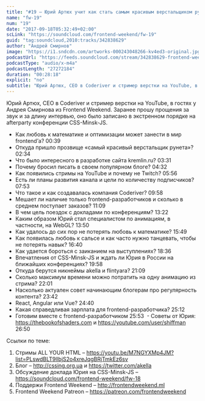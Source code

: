```yaml
---
title: "#19 – Юрий Артюх учит как стать самым красивым верстальщиком рунета"
name: "fw-19"
num: "19"
date: "2017-09-18T05:32:49+02:00"
scLink: "https://soundcloud.com/frontend-weekend/fw-19"
guid: "tag:soundcloud,2010:tracks/342838629"
author: "Андрей Смирнов"
image: "https://i1.sndcdn.com/artworks-000243048266-kv4ed3-original.jpg"
podcastUrl: "https://feeds.soundcloud.com/stream/342838629-frontend-weekend-fw-19.m4a"
podcastType: "audio/x-m4a"
podcastLength: "27272184"
duration: "00:28:18"
explicit: "no"
subtitle: "Юрий Артюх, CEO в Coderiver и стример верстки на YouTube, в гостях у Андрея Смирнова из Frontend Weekend. Заранее прошу прощения за звук и за длину интервью, оно было записано в экстренном порядке на afterparty конференции CSS-Minsk-JS."
---
```

Юрий Артюх, CEO в Coderiver и стример верстки на YouTube, в гостях у Андрея Смирнова из Frontend Weekend. Заранее прошу прощения за звук и за длину интервью, оно было записано в экстренном порядке на afterparty конференции CSS-Minsk-JS.

- Как любовь к математике и оптимизации может занести в мир frontend’а? 00:39
- Откуда пришло прозвище «самый красивый верстальщик рунета»? 02:34
- Что было интересного в разработке сайта kremlin.ru? 03:31
- Почему бросил писать в своем популярном блоге? 04:32
- Как появились стримы на YouTube и почему не Twitch? 05:56
- Есть ли планы развития канала и цели по количеству подписчиков? 07:53
- Что такое и как создавалась компания Coderiver? 09:58
- Мешает ли наличие только frontend-разработчиков и сколько в среднем поступает заказов? 11:09
- В чем цель поездок с докладами по конференциям? 13:22
- Каким образом Юрий стал специалистом по анимациям, в частности, на WebGL? 13:50
- Как удалось до сих пор не потерять любовь к математике? 15:49
- Как появилась любовь к сальсе и как часто нужно танцевать, чтобы не потерять навык? 16:40
- Как удается бороться с заиканием на выступлениях? 18:36
- Впечатления от CSS-Minsk-JS и ждать ли Юрия в России на ближайших конференциях? 19:58
- Откуда берутся никнеймы akella и flintyara? 21:09
- Сколько максимум времени можно потратить на одну анимацию из стрима? 22:01
- Насколько актуален совет начинающим блогерам про регулярность контента? 23:42 
- React, Angular или Vue? 24:40
- Какая справедливая зарплата для frontend-разработчика? 25:12
- Готовим вместе с frontend-разработчиком 25:53
 - Советы от Юрия: https://thebookofshaders.com и https://youtube.com/user/shiffman 26:50

Ссылки по теме:
1) Стримы ALL YOUR HTML – https://youtu.be/M7NGYXMp4JM?list=PLswdBLT9llbjS2o4xreJqgBRjTmkEz6sv
2) Блог – http://cssing.org.ua и https://twitter.com/akella
3) Обсуждение доклада Юрия на CSS-Minsk-JS – https://soundcloud.com/frontend-weekend/fw-18
4) Поддержи Frontend Weekend – http://frontendweekend.ml
5) Frontend Weekend Patreon – https://patreon.com/frontendweekend
